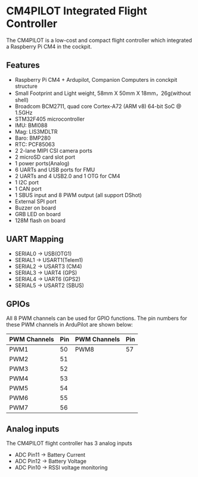# CM4PILOT Integrated Flight Controller

The CM4PILOT is a low-cost and compact flight controller which integrated a Raspberry Pi CM4 in the cockpit.

## Features

 - Raspberry Pi CM4 + Ardupilot, Companion Computers in conckpit structure
 - Small Footprint and Light weight, 58mm X 50mm X 18mm，26g(without shell)
 - Broadcom BCM2711, quad core Cortex-A72 (ARM v8) 64-bit SoC @ 1.5GHz
 - STM32F405 microcontroller
 - IMU: BMI088
 - Mag: LIS3MDLTR
 - Baro: BMP280
 - RTC: PCF85063
 - 2 2-lane MIPI CSI camera ports
 - 2 microSD card slot port
 - 1 power ports(Analog)
 - 6 UARTs and USB ports for FMU
 - 2 UARTs and 4 USB2.0 and 1 OTG for CM4
 - 1 I2C port
 - 1 CAN port
 - 1 SBUS input and 8 PWM output (all support DShot)
 - External SPI port
 - Buzzer on board 
 - GRB LED on board
 - 128M flash on board

## UART Mapping

 - SERIAL0 -> USB(OTG1)
 - SERIAL1 -> USART1(Telem1)
 - SERIAL2 -> USART3 (CM4)
 - SERIAL3 -> UART4 (GPS)
 - SERIAL4 -> UART6 (GPS2)
 - SERIAL5 -> USART2 (SBUS)
 
## GPIOs

All 8 PWM channels can be used for GPIO functions.
The pin numbers for these PWM channels in ArduPilot are shown below:

| PWM Channels | Pin  | PWM Channels | Pin  |
| ------------ | ---- | ------------ | ---- |
| PWM1         | 50   | PWM8         | 57   |
| PWM2         | 51   | 
| PWM3         | 52   | 
| PWM4         | 53   | 
| PWM5         | 54   | 
| PWM6         | 55   | 
| PWM7         | 56   | 

## Analog inputs

The CM4PILOT flight controller has 3 analog inputs

 - ADC Pin11  -> Battery Current 
 - ADC Pin12  -> Battery Voltage 
 - ADC Pin10  -> RSSI voltage monitoring

